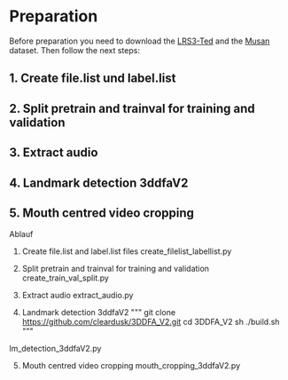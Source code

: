 
# Preparation


Before preparation you need to download the [LRS3-Ted](https://www.robots.ox.ac.uk/~vgg/data/lip_reading/) and the [Musan](http://www.openslr.org/17/) dataset. Then follow the next steps:

## 1. Create file.list und label.list


## 2. Split pretrain and trainval for training and validation


## 3. Extract audio


## 4. Landmark detection 3ddfaV2


## 5. Mouth centred video cropping




Ablauf

1. Create file.list and label.list files
create_filelist_labellist.py 

2. Split pretrain and trainval for training and validation 
create_train_val_split.py

3. Extract audio
extract_audio.py

4. Landmark detection 3ddfaV2
"""
git clone https://github.com/cleardusk/3DDFA_V2.git
cd 3DDFA_V2
sh ./build.sh
"""

lm_detection_3ddfaV2.py

5. Mouth centred video cropping
mouth_cropping_3ddfaV2.py



